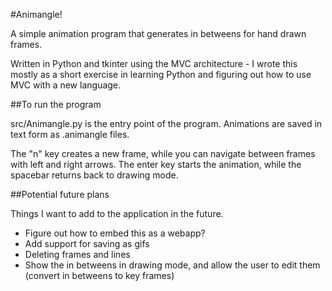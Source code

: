 #Animangle!

A simple animation program that generates in betweens for hand drawn frames.

Written in Python and tkinter using the MVC architecture - I wrote
this mostly as a short exercise in learning Python and figuring
out how to use MVC with a new language. 

##To run the program

src/Animangle.py is the entry point of the program. Animations are
saved in text form as .animangle files.

The "n" key creates a new frame, while you can navigate between
frames with left and right arrows. The enter key starts the 
animation, while the spacebar returns back to drawing mode. 

##Potential future plans

Things I want to add to the application in the future.

- Figure out how to embed this as a webapp? 
- Add support for saving as gifs
- Deleting frames and lines
- Show the in betweens in drawing mode, and allow the user to
edit them (convert in betweens to key frames)